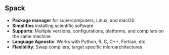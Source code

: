 ## Spack

* **Package manager** for supercomputers, Linux, and macOS
* **Simplifies** installing scientific software
* **Supports**: Multiple versions, configurations, platforms, and compilers on the same machine
* **Language Agnostic**: Works with Python, R, C, C++, Fortran, etc.
* **Flexibility**: Swap compilers, target specific microarchitectures